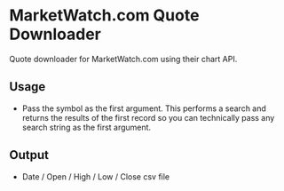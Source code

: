 # MarketWatch.com Quote Downloader

Quote downloader for MarketWatch.com using their chart API. 

## Usage
- Pass the symbol as the first argument. This performs a search and returns the results of the first record so you can technically pass any search string as the first argument.

## Output
- Date / Open / High / Low / Close csv file
